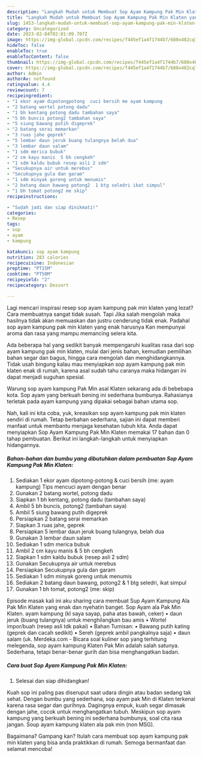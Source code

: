 ```yaml
---
description: "Langkah Mudah untuk Membuat Sop Ayam Kampung Pak Min Klaten yang Enak, Buat Buka Puasa Lezat"
title: "Langkah Mudah untuk Membuat Sop Ayam Kampung Pak Min Klaten yang Enak, Buat Buka Puasa Lezat"
slug: 1453-langkah-mudah-untuk-membuat-sop-ayam-kampung-pak-min-klaten-yang-enak-buat-buka-puasa-lezat
category: Uncategorized
date: 2023-02-04T02:01:09.707Z
image: https://img-global.cpcdn.com/recipes/f445ef1a4f1744b7/680x482cq70/sop-ayam-kampung-pak-min-klaten-foto-resep-utama.jpg
hideToc: false
enableToc: true
enableTocContent: false
thumbnail: https://img-global.cpcdn.com/recipes/f445ef1a4f1744b7/680x482cq70/sop-ayam-kampung-pak-min-klaten-foto-resep-utama.jpg
cover: https://img-global.cpcdn.com/recipes/f445ef1a4f1744b7/680x482cq70/sop-ayam-kampung-pak-min-klaten-foto-resep-utama.jpg
author: Admin
authorAv: notfound
ratingvalue: 4.4
reviewcount: 7
recipeingredient:
- "1 ekor ayam dipotongpotong  cuci bersih me ayam kampung                      Tips mencuci ayam dengan benar"
- "2 batang wortel potong dadu"
- "1 bh kentang potong dadu tambahan saya"
- "5 bh buncis potong2 tambahan saya"
- "5 siung bawang putih digeprek"
- "2 batang serai memarkan"
- "3 ruas jahe geprek"
- "5 lembar daun jeruk buang tulangnya belah dua"
- "3 lembar daun salam"
- "1 sdm merica bubuk"
- "2 cm kayu manis  5 bh cengkeh"
- "1 sdm kaldu bubuk resep asli 2 sdm"
- "Secukupnya air untuk merebus"
- "Secukupnya gula dan garam"
- "1 sdm minyak goreng untuk menumis"
- "2 batang daun bawang potong2  1 btg seledri ikat simpul"
- "1 bh tomat potong2 me skip"
recipeinstructions:

- "Sudah jadi dan siap dinikmati!"
categories:
- Resep
tags:
- sop
- ayam
- kampung

katakunci: sop ayam kampung 
nutrition: 283 calories
recipecuisine: Indonesian
preptime: "PT15M"
cooktime: "PT50M"
recipeyield: "2"
recipecategory: Dessert

---
```



Lagi mencari inspirasi resep sop ayam kampung pak min klaten yang lezat? Cara membuatnya sangat tidak susah. Tapi Jika salah mengolah maka hasilnya tidak akan memuaskan dan justru cenderung tidak enak. Padahal sop ayam kampung pak min klaten yang enak harusnya Kan mempunyai aroma dan rasa yang mampu memancing selera kita.


Ada beberapa hal yang sedikit banyak mempengaruhi kualitas rasa dari sop ayam kampung pak min klaten, mulai dari jenis bahan, kemudian pemilihan bahan segar dan bagus, hingga cara mengolah dan menghidangkannya. Tidak usah bingung kalau mau menyiapkan sop ayam kampung pak min klaten enak di rumah, karena asal sudah tahu caranya maka hidangan ini dapat menjadi suguhan spesial.

Warung sop ayam kampung Pak Min asal Klaten sekarang ada di bebebapa kota. Sop ayam yang berkuah bening ini sederhana bumbunya. Rahasianya terletak pada ayam kampung yang dipakai sebagai bahan utama sop.


Nah, kali ini kita coba, yuk, kreasikan sop ayam kampung pak min klaten sendiri di rumah. Tetap berbahan sederhana, sajian ini dapat memberi manfaat untuk membantu menjaga kesehatan tubuh kita. Anda dapat menyiapkan Sop Ayam Kampung Pak Min Klaten memakai 17 bahan dan 0 tahap pembuatan. Berikut ini langkah-langkah untuk menyiapkan hidangannya.

<!--inarticleads1-->

##### Bahan-bahan dan bumbu yang dibutuhkan dalam pembuatan Sop Ayam Kampung Pak Min Klaten:

1. Sediakan 1 ekor ayam dipotong-potong &amp; cuci bersih (me: ayam kampung)                      Tips mencuci ayam dengan benar
1. Gunakan 2 batang wortel, potong dadu
1. Siapkan 1 bh kentang, potong dadu (tambahan saya)
1. Ambil 5 bh buncis, potong2 (tambahan saya)
1. Ambil 5 siung bawang putih digeprek
1. Persiapkan 2 batang serai memarkan
1. Siapkan 3 ruas jahe, geprek
1. Persiapkan 5 lembar daun jeruk buang tulangnya, belah dua
1. Gunakan 3 lembar daun salam
1. Sediakan 1 sdm merica bubuk
1. Ambil 2 cm kayu manis &amp; 5 bh cengkeh
1. Siapkan 1 sdm kaldu bubuk (resep asli 2 sdm)
1. Gunakan Secukupnya air untuk merebus
1. Persiapkan Secukupnya gula dan garam
1. Sediakan 1 sdm minyak goreng untuk menumis
1. Sediakan 2 batang daun bawang, potong2 &amp; 1 btg seledri, ikat simpul
1. Gunakan 1 bh tomat, potong2 (me: skip)


Episode masak kali ini aku sharing cara membuat Sup Ayam Kampung Ala Pak Min Klaten yang enak dan nyehatin banget. Sop Ayam ala Pak Min Klaten. ayam kampung (kl saya sayap, paha atas bawah, ceker) • daun jeruk (buang tulangnya) untuk menghilangkan bau amis • Wortel impor/buah (resep asli tdk pakai) • Bahan Tumisan: • Bawang putih kating (geprek dan cacah sedikit) • Sereh (geprek ambil pangkalnya saja) • daun salam (uk. Merdeka.com - Bicara soal kuliner sop yang terhitung melegenda, sop ayam kampung Klaten Pak Min adalah salah satunya. Sederhana, tetapi benar-benar gurih dan bisa menghangatkan badan. 

<!--inarticleads2-->

##### Cara buat Sop Ayam Kampung Pak Min Klaten:


1. Selesai dan siap dihidangkan!

Kuah sop ini paling pas diseruput saat udara dingin atau badan sedang tak sehat. Dengan bumbu yang sederhana, sop ayam pak Min di Klaten terkenal karena rasa segar dan gurihnya. Dagingnya empuk, kuah segar dimasak dengan jahe, cocok untuk menghangatkan tubuh. Meskipun sop ayam kampung yang berkuah bening ini sederhana bumbunya, soal cita rasa jangan. Soup ayam kampung klaten ala pak min (non MSG). 

Bagaimana? Gampang kan? Itulah cara membuat sop ayam kampung pak min klaten yang bisa anda praktikkan di rumah. Semoga bermanfaat dan selamat mencoba!
